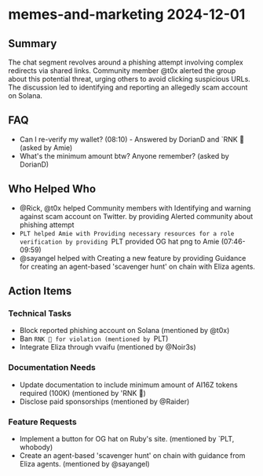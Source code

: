 # memes-and-marketing 2024-12-01

## Summary

The chat segment revolves around a phishing attempt involving complex redirects via shared links. Community member @t0x alerted the group about this potential threat, urging others to avoid clicking suspicious URLs. The discussion led to identifying and reporting an allegedly scam account on Solana.

## FAQ

- Can I re-verify my wallet? (08:10) - Answered by DorianD and `RNK 🪽 (asked by Amie)
- What's the minimum amount btw? Anyone remember? (asked by DorianD)

## Who Helped Who

- @Rick, @t0x helped Community members with Identifying and warning against scam account on Twitter. by providing Alerted community about phishing attempt
- `PLT helped Amie with Providing necessary resources for a role verification by providing `PLT provided OG hat png to Amie (07:46-09:59)
- @sayangel helped with Creating a new feature by providing Guidance for creating an agent-based 'scavenger hunt' on
  chain with Eliza agents.

## Action Items

### Technical Tasks

- Block reported phishing account on Solana (mentioned by @t0x)
- Ban `RNK 🪽 for violation (mentioned by `PLT)
- Integrate Eliza through vvaifu (mentioned by @Noir3s)

### Documentation Needs

- Update documentation to include minimum amount of AI16Z tokens required (100K) (mentioned by 'RNK 🪽)
- Disclose paid sponsorships (mentioned by @Raider)

### Feature Requests

- Implement a button for OG hat on Ruby's site. (mentioned by `PLT, whobody)
- Create an agent-based 'scavenger hunt' on chain with guidance from Eliza agents. (mentioned by @sayangel)
